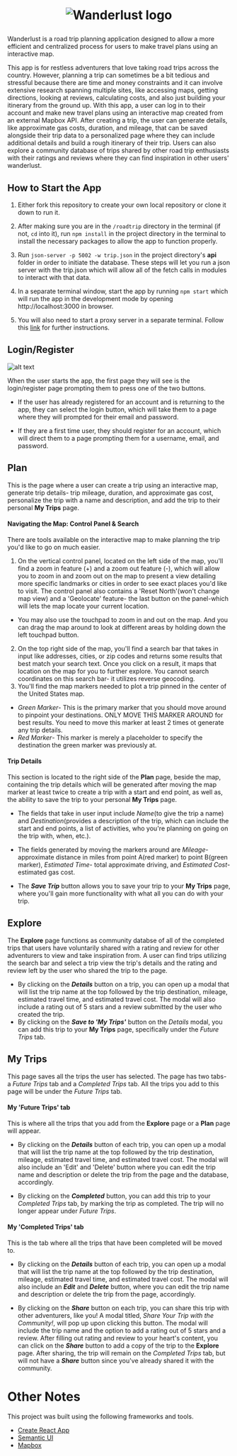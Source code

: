 # <p align="center"> <img src="https://github.com/swathi862/Wanderlust/blob/master/src/components/nav/wanderlust-logo-one.png" alt="Wanderlust logo"> </p>

Wanderlust is a road trip planning application designed to allow a more efficient and centralized process for users to make travel plans using an interactive map.

This app is for restless adventurers that love taking road trips across the country. However, planning a trip can sometimes be a bit tedious and stressful because there are time and money constraints and it can involve extensive research spanning multiple sites, like accessing maps, getting directions, looking at reviews, calculating costs, and also just building your itinerary from the ground up. With this app, a user can log in to their account and make new travel plans using an interactive map created from an external Mapbox API. After creating a trip, the user can generate details, like approximate gas costs, duration, and mileage, that can be saved alongside their trip data to a personalized page where they can include additional details and build a rough itinerary of their trip. Users can also explore a community database of trips shared by other road trip enthusiasts with their ratings and reviews where they can find inspiration in other users' wanderlust. 

## How to Start the App

1. Either fork this repository to create your own local repository or clone it down to run it. 

1. After making sure you are in the `/roadtrip` directory in the terminal (if not, `cd` into it), run `npm install` in the project directory in the terminal to install the necessary packages to allow the app to function properly.

1. Run `json-server -p 5002 -w trip.json` in the project directory's **api** folder in order to initiate the database. These steps will let you run a json server with the trip.json which will allow all of the fetch calls in modules to interact with that data.

1. In a separate terminal window, start the app by running `npm start` which will run the app in the development mode by opening http://localhost:3000 in browser. 

1. You will also need to start a proxy server in a separate terminal. Follow this [link](https://github.com/swathi862/wanderlust-proxy-server) for further instructions.

## Login/Register

![alt text](https://github.com/swathi862/Wanderlust/blob/master/src/components/welcome-to-wanderlust.png "Welcome to Wanderlust Logo")

When the user starts the app, the first page they will see is the login/register page prompting them to press one of the two buttons.

+ If the user has already registered for an account and is returning to the app, they can select the login button, which will take them to a page where they will prompted for their email and password.

+ If they are a first time user, they should register for an account, which will direct them to a page prompting them for a username, email, and password.


## Plan
This is the page where a user can create a trip using an interactive map, generate trip details- trip mileage, duration, and approximate gas cost, personalize the trip with a name and description, and add the trip to their personal **My Trips** page.

#### Navigating the Map: Control Panel & Search
There are tools available on the interactive map to make planning the trip you'd like to go on much easier. 
1. On the vertical control panel, located on the left side of the map, you'll find a zoom in feature (+) and a zoom out feature (-), which will allow you to zoom in and zoom out on the map to present a view detailing more specific landmarks or cities in order to see exact places you'd like to visit.
The control panel also contains a 'Reset North'(won't change map view) and a 'Geolocate' feature- the last button on the panel-which will lets the map locate your current location.
+ You may also use the touchpad to zoom in and out on the map. And you can drag the map around to look at different areas by holding down the left touchpad button.
2. On the top right side of the map, you'll find a search bar that takes in input like addresses, cities, or zip codes and returns some results that best match your search text. Once you click on a result, it maps that location on the map for you to further explore. You cannot search coordinates on this search bar- it utilizes reverse geocoding.
3. You'll find the map markers needed to plot a trip pinned in the center of the United States map. 
+ _Green Marker_- This is the primary marker that you should move around to pinpoint your destinations. ONLY MOVE THIS MARKER AROUND for best results. You need to move this marker at least 2 times ot generate any trip details.
+ _Red Marker_- This marker is merely a placeholder to specify the destination the green marker was previously at.

#### Trip Details
This section is located to the right side of the **Plan** page, beside the map, containing the trip details which will be generated after moving the map marker at least twice to create a trip with a start and end point, as well as, the ability to save the trip to your personal **My Trips** page.
+ The fields that take in user input include _Name_(to give the trip a name) and _Destination_(provides a description of the trip, which can include the start and end points, a list of activities, who you're planning on going on the trip with, when, etc.).
+ The fields generated by moving the markers around are _Mileage_- approximate distance in miles from point A(red marker) to point B(green marker), _Estimated Time_- total approximate driving, and _Estimated Cost_- estimated gas cost. 
        
+ The **_Save Trip_** button allows you to save your trip to your **My Trips** page, where you'll gain more functionality with what all you can do with your trip.

## Explore

The **Explore** page functions as community databse of all of the completed trips that users have voluntarily shared with a rating and review for other adventurers to view and take inspiration from. A user can find trips utilizing the search bar and select a trip view the trip's details and the rating and review left by the user who shared the trip to the page. 
+ By clicking on the **_Details_** button on a trip, you can open up a modal that will list the trip name at the top followed by the trip destination, mileage, estimated travel time, and estimated travel cost. The modal will also include a rating out of 5 stars and a review submitted by the user who created the trip.
+ By clicking on the **_Save to 'My Trips'_** button on the _Details_ modal, you can add this trip to your **My Trips** page, specifically under the _Future Trips_ tab.

## My Trips

This page saves all the trips the user has selected. The page has two tabs- a _Future Trips_ tab and a _Completed Trips_ tab. All the trips you add to this page will be under the _Future Trips_ tab.

#### My 'Future Trips' tab
This is where all the trips that you add from the **Explore** page or a **Plan** page will appear.
+ By clicking on the **_Details_** button of each trip, you can open up a modal that will list the trip name at the top followed by the trip destination, mileage, estimated travel time, and estimated travel cost. The modal will also include an 'Edit' and 'Delete' button where you can edit the trip name and description or delete the trip from the page and the database, accordingly.

+ By clicking on the **_Completed_** button, you can add this trip to your _Completed Trips_ tab, by marking the trip as completed. The trip will no longer appear under _Future Trips_.

#### My 'Completed Trips' tab
This is the tab where all the trips that have been completed will be moved to.
+ By clicking on the **_Details_** button of each trip, you can open up a modal that will list the trip name at the top followed by the trip destination, mileage, estimated travel time, and estimated travel cost. The modal will also include an **_Edit_** and **_Delete_** button, where you can edit the trip name and description or delete the trip from the page, accordingly.

+ By clicking on the **_Share_** button on each trip, you can share this trip with other adventurers, like you! A modal titled, _Share Your Trip with the Community!_, will pop up upon clicking this button. The modal will include the trip name and the option to add a rating out of 5 stars and a review. After filling out rating and review to your heart's content, you can click on the **_Share_** button to add a copy of the trip to the **Explore** page. After sharing, the trip will remain on the _Completed Trips_ tab, but will not have a **_Share_** button since you've already shared it with the community.

# Other Notes
This project was built using the following frameworks and tools.
+ [Create React App](https://github.com/facebook/create-react-app)
+ [Semantic UI](https://react.semantic-ui.com/)
+ [Mapbox](https://www.mapbox.com/maps)
